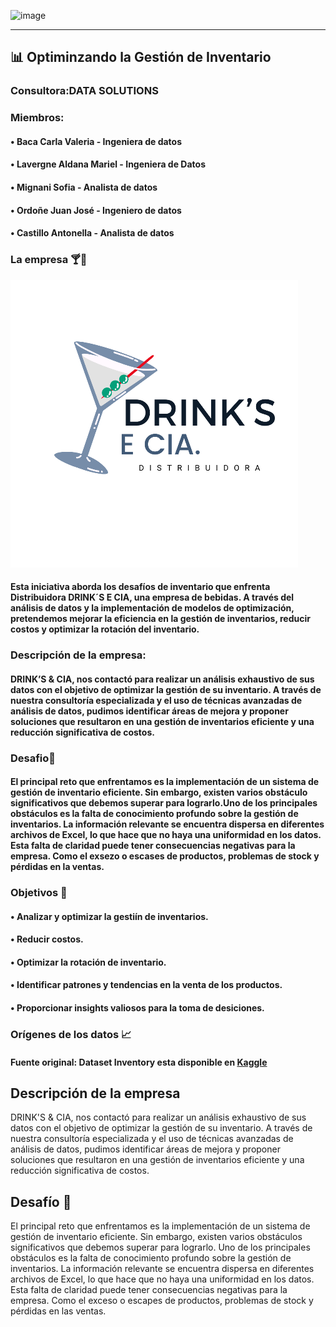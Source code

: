 ![image](https://github.com/user-attachments/assets/c2ca036c-3250-4623-a662-b6db55e718aa)
_________________________________________________________________________________________________________________________



## 📊 Optiminzando la Gestión de Inventario

### Consultora:DATA SOLUTIONS

### Miembros: 
#### •   Baca Carla Valeria - Ingeniera de datos
#### •	 Lavergne Aldana Mariel - Ingeniera de Datos
#### •	 Mignani Sofia - Analista de datos
#### •	 Ordoñe Juan José - Ingeniero de datos
#### •	 Castillo Antonella - Analista de datos

### La empresa 🍸🍾
![alt text](image.png)
#### Esta iniciativa aborda los desafíos de inventario que enfrenta Distribuidora DRINK´S E CIA, una empresa de bebidas. A través del análisis de datos y la implementación de modelos de optimización, pretendemos mejorar la eficiencia en la gestión de inventarios, reducir costos y optimizar la rotación del inventario.

### Descripción de la empresa: 
#### DRINK’S & CIA, nos contactó para realizar un análisis exhaustivo de sus datos con el objetivo de optimizar la gestión de su inventario. A través de nuestra consultoría especializada y el uso de técnicas avanzadas de análisis de datos, pudimos identificar áreas de mejora y proponer soluciones que resultaron en una gestión de inventarios eficiente y una reducción significativa de costos.


### Desafio🚀 
#### El principal reto que enfrentamos es la implementación de un sistema de gestión de inventario eficiente. Sin embargo, existen varios obstáculo significativos que debemos superar para lograrlo.Uno de los principales obstáculos es la falta de conocimiento profundo sobre la gestión de inventarios. La información relevante se encuentra dispersa en diferentes archivos de Excel, lo que hace que no haya una uniformidad en los datos. Esta falta de claridad puede tener consecuencias negativas para la empresa. Como el exsezo o escases de productos, problemas de stock y pérdidas en la ventas.

### Objetivos 🎯
#### •   Analizar y optimizar la gestiín de inventarios.
#### •   Reducir costos.
#### •   Optimizar la rotación de inventario.
#### •   Identificar patrones y tendencias en la venta de los productos.
#### •   Proporcionar insights valiosos para la toma de desiciones.

### Orígenes de los datos 📈

#### Fuente original: Dataset Inventory esta disponible en [Kaggle](https://www.kaggle.com/datasets/bhanupratapbiswas/inventory-analysis-case-study)

## Descripción de la empresa

DRINK'S & CIA, nos contactó para realizar un análisis exhaustivo de sus datos con el objetivo de optimizar la gestión de su inventario. A través de nuestra consultoría especializada y el uso de técnicas avanzadas de análisis de datos, pudimos identificar áreas de mejora y proponer soluciones que resultaron en una gestión de inventarios eficiente y una reducción significativa de costos.

## Desafío 🚀

El principal reto que enfrentamos es la implementación de un sistema de gestión de inventario eficiente. Sin embargo, existen varios obstáculos significativos que debemos superar para lograrlo. Uno de los principales obstáculos es la falta de conocimiento profundo sobre la gestión de inventarios. La información relevante se encuentra dispersa en diferentes archivos de Excel, lo que hace que no haya una uniformidad en los datos. Esta falta de claridad puede tener consecuencias negativas para la empresa. Como el exceso o escapes de productos, problemas de stock y pérdidas en las ventas.
